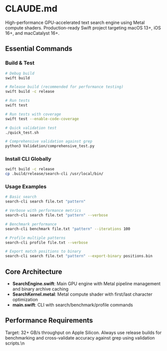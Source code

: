 # CLAUDE.md

High-performance GPU-accelerated text search engine using Metal compute shaders. Production-ready Swift project targeting macOS 13+, iOS 16+, and macCatalyst 16+.

## Essential Commands

### Build & Test
```bash
# Debug build
swift build

# Release build (recommended for performance testing)
swift build -c release

# Run tests
swift test

# Run tests with coverage
swift test --enable-code-coverage

# Quick validation test
./quick_test.sh

# Comprehensive validation against grep
python3 Validation/comprehensive_test.py
```

### Install CLI Globally
```bash
swift build -c release
cp .build/release/search-cli /usr/local/bin/
```

### Usage Examples
```bash
# Basic search
search-cli search file.txt "pattern"

# Verbose with performance metrics
search-cli search file.txt "pattern" --verbose

# Benchmark performance
search-cli benchmark file.txt "pattern" --iterations 100

# Profile multiple patterns
search-cli profile file.txt --verbose

# Export match positions to binary
search-cli search file.txt "pattern" --export-binary positions.bin
```

## Core Architecture

- **SearchEngine.swift**: Main GPU engine with Metal pipeline management and binary archive caching
- **SearchKernel.metal**: Metal compute shader with first/last character optimization
- **main.swift**: CLI with search/benchmark/profile commands

## Performance Requirements

Target: 32+ GB/s throughput on Apple Silicon. Always use release builds for benchmarking and cross-validate accuracy against grep using validation scripts.\n
